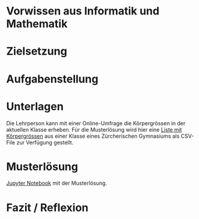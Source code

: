 # Vorwissen aus Informatik und Mathematik

# Zielsetzung

# Aufgabenstellung

# Unterlagen

Die Lehrperson kann mit einer Online-Umfrage die Körpergrössen in der
aktuellen Klasse erheben. Für die Musterlösung wird hier eine
[Liste mit Körpergrössen](Koerpergroessen.CSV)
aus einer Klasse eines Zürcherischen Gymnasiums als CSV-File zur
Verfügung gestellt.

# Musterlösung

[Jupyter Notebook](Musterloesung_Histogramm.ipynb)
mit der Musterlösung.

# Fazit / Reflexion

